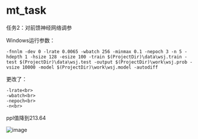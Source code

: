# mt_task
任务2：对前馈神经网络调参

Windows运行参数：<br>
```
-fnnlm -dev 0 -lrate 0.0065 -wbatch 256 -minmax 0.1 -nepoch 3 -n 5 -hdepth 1 -hsize 128 -esize 100 -train $(ProjectDir)\data\wsj.train -test $(ProjectDir)\data\wsj.test -output $(ProjectDir)\work\wsj.prob -vsize 10000 -model $(ProjectDir)\work\wsj.model -autodiff
```

更改了：<br>
```
-lrate<br>
-wbatch<br>
-nepoch<br>
-n<br>
```
ppl值降到213.64

![image](http://github.com/zhaoxf4/mt_task/tree/master/images/result.png)